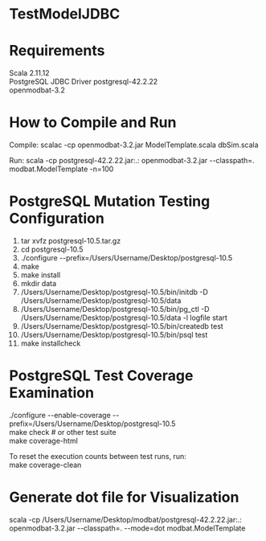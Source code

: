 # TestModelJDBC

# Requirements
Scala 2.11.12  
PostgreSQL JDBC Driver postgresql-42.2.22  
openmodbat-3.2   

# How to Compile and Run
Compile: scalac -cp openmodbat-3.2.jar ModelTemplate.scala dbSim.scala

Run: scala -cp postgresql-42.2.22.jar:.: openmodbat-3.2.jar --classpath=. modbat.ModelTemplate -n=100

# PostgreSQL Mutation Testing Configuration

1. tar xvfz postgresql-10.5.tar.gz  
2. cd postgresql-10.5  
3. ./configure --prefix=/Users/Username/Desktop/postgresql-10.5 
4. make  
5. make install  
6. mkdir data  
7. /Users/Username/Desktop/postgresql-10.5/bin/initdb -D /Users/Username/Desktop/postgresql-10.5/data  
8. /Users/Username/Desktop/postgresql-10.5/bin/pg_ctl -D /Users/Username/Desktop/postgresql-10.5/data -l logfile start  
9. /Users/Username/Desktop/postgresql-10.5/bin/createdb test  
10. /Users/Username/Desktop/postgresql-10.5/bin/psql test  
11. make installcheck

# PostgreSQL Test Coverage Examination

./configure --enable-coverage --prefix=/Users/Username/Desktop/postgresql-10.5  
make check # or other test suite  
make coverage-html  

To reset the execution counts between test runs, run:  
make coverage-clean

# Generate dot file for Visualization

 scala -cp /Users/Username/Desktop/modbat/postgresql-42.2.22.jar:.:  openmodbat-3.2.jar --classpath=. --mode=dot modbat.ModelTemplate 


